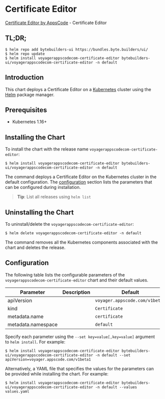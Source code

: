 # Certificate Editor

[Certificate Editor by AppsCode](https://byte.builders) - Certificate Editor

## TL;DR;

```console
$ helm repo add bytebuilders-ui https://bundles.byte.builders/ui/
$ helm repo update
$ helm install voyagerappscodecom-certificate-editor bytebuilders-ui/voyagerappscodecom-certificate-editor -n default
```

## Introduction

This chart deploys a Certificate Editor on a [Kubernetes](http://kubernetes.io) cluster using the [Helm](https://helm.sh) package manager.

## Prerequisites

- Kubernetes 1.16+

## Installing the Chart

To install the chart with the release name `voyagerappscodecom-certificate-editor`:

```console
$ helm install voyagerappscodecom-certificate-editor bytebuilders-ui/voyagerappscodecom-certificate-editor -n default
```

The command deploys a Certificate Editor on the Kubernetes cluster in the default configuration. The [configuration](#configuration) section lists the parameters that can be configured during installation.

> **Tip**: List all releases using `helm list`

## Uninstalling the Chart

To uninstall/delete the `voyagerappscodecom-certificate-editor`:

```console
$ helm delete voyagerappscodecom-certificate-editor -n default
```

The command removes all the Kubernetes components associated with the chart and deletes the release.

## Configuration

The following table lists the configurable parameters of the `voyagerappscodecom-certificate-editor` chart and their default values.

|     Parameter      | Description |            Default             |
|--------------------|-------------|--------------------------------|
| apiVersion         |             | `voyager.appscode.com/v1beta1` |
| kind               |             | `Certificate`                  |
| metadata.name      |             | `certificate`                  |
| metadata.namespace |             | `default`                      |


Specify each parameter using the `--set key=value[,key=value]` argument to `helm install`. For example:

```console
$ helm install voyagerappscodecom-certificate-editor bytebuilders-ui/voyagerappscodecom-certificate-editor -n default --set apiVersion=voyager.appscode.com/v1beta1
```

Alternatively, a YAML file that specifies the values for the parameters can be provided while
installing the chart. For example:

```console
$ helm install voyagerappscodecom-certificate-editor bytebuilders-ui/voyagerappscodecom-certificate-editor -n default --values values.yaml
```
